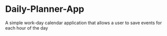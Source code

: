 # Daily-Planner-App
A simple work-day calendar application that allows a user to save events for each hour of the day
